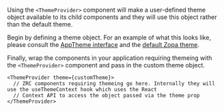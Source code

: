 Using the `<ThemeProvider>` component will make a user-defined theme object available to its child components and they will use this object rather than the default theme.

Begin by defining a theme object. For an example of what this looks like, please consult the [AppTheme interface](https://github.com/zopaUK/react-components/blob/master/src/components/styles/Theme.tsx#L248) and the [default Zopa theme](https://github.com/zopaUK/react-components/blob/master/src/components/styles/Theme.tsx#L272).

Finally, wrap the components in your application requiring themeing with the `<ThemeProvider>` component and pass in the custom theme object.

```tsx static
<ThemeProvider theme={customTheme}>
  // ZRC components requiring themeing go here. Internally they will use the useThemeContext hook which uses the React
  // Context API to access the object passed via the theme prop
</ThemeProvider>
```
